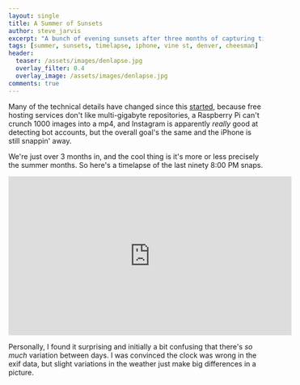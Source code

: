 ```yaml
---
layout: single
title: A Summer of Sunsets
author: steve_jarvis
excerpt: "A bunch of evening sunsets after three months of capturing timelapse pics."
tags: [summer, sunsets, timelapse, iphone, vine st, denver, cheesman]
header:
  teaser: /assets/images/denlapse.jpg
  overlay_filter: 0.4
  overlay_image: /assets/images/denlapse.jpg
comments: true
---
```


Many of the technical details have changed since this
[started](../denver-timelapse), because free hosting services don't
like multi-gigabyte repositories, a Raspberry Pi can't crunch 1000
images into a mp4, and Instagram is apparently _really_ good at
detecting bot accounts, but the overall goal's the same and the iPhone
is still snappin' away.

We're just over 3 months in, and the cool thing is it's more or less
precisely the summer months. So here's a timelapse of the last ninety
8:00 PM snaps.

<iframe width="560" height="315"
  src="https://www.youtube.com/embed/R7Q_bR6jAHA" frameborder="0"
  allowfullscreen>
</iframe>

Personally, I found it surprising and initially a bit confusing that
there's _so much_ variation between days. I was convinced the clock
was wrong in the exif data, but slight variations in the weather just
make big differences in a picture.
